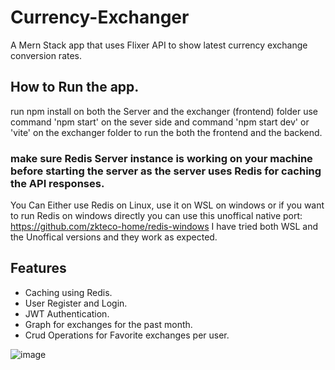 # Currency-Exchanger
A Mern Stack app that uses Flixer API to show latest currency exchange conversion rates.

## How to Run the app.
run npm install on both the Server and the exchanger (frontend) folder use command 'npm start' on the sever side 
and command 'npm start dev' or 'vite' on the exchanger folder to run the both the frontend and the backend.
### make sure Redis Server instance is working on your machine before starting the server as the server uses Redis for caching the API responses.
You Can Either use Redis on Linux, use it on WSL on windows or if you want to run Redis on windows directly you can use this unoffical native port:
https://github.com/zkteco-home/redis-windows
I have tried both WSL and the Unoffical versions and they work as expected. 

## Features
- Caching using Redis. 
- User Register and Login.
- JWT Authentication. 
- Graph for exchanges for the past month. 
- Crud Operations for Favorite exchanges per user. 

![image](https://user-images.githubusercontent.com/63824808/179323514-648b4d1b-6849-42a5-8d2b-d26ee6895b71.png)

